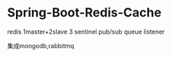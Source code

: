 # Spring-Boot-Redis-Cache

redis 1master+2slave 
3 sentinel 
pub/sub
queue listener

集成mongodb,rabbitmq
